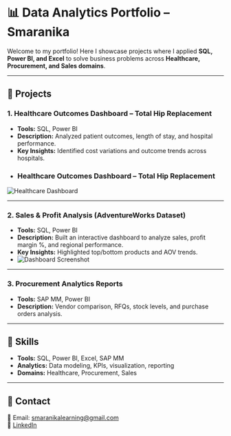 # 📊 Data Analytics Portfolio – Smaranika  

Welcome to my portfolio! Here I showcase projects where I applied **SQL, Power BI, and Excel** to solve business problems across **Healthcare, Procurement, and Sales domains**.  

---

## 🔹 Projects  

### 1. Healthcare Outcomes Dashboard – Total Hip Replacement  
- **Tools:** SQL, Power BI  
- **Description:** Analyzed patient outcomes, length of stay, and hospital performance.  
- **Key Insights:** Identified cost variations and outcome trends across hospitals.  
- ### Healthcare Outcomes Dashboard – Total Hip Replacement  
![Healthcare Dashboard](E:\Project\HealthcarePerformanceDashboard)   

---

### 2. Sales & Profit Analysis (AdventureWorks Dataset)  
- **Tools:** SQL, Power BI  
- **Description:** Built an interactive dashboard to analyze sales, profit margin %, and regional performance.  
- **Key Insights:** Highlighted top/bottom products and AOV trends.  
- ![Dashboard Screenshot](screenshot-sales.png)  

---

### 3. Procurement Analytics Reports  
- **Tools:** SAP MM, Power BI  
- **Description:** Vendor comparison, RFQs, stock levels, and purchase orders analysis.  

---

## 🔹 Skills  
- **Tools:** SQL, Power BI, Excel, SAP MM  
- **Analytics:** Data modeling, KPIs, visualization, reporting  
- **Domains:** Healthcare, Procurement, Sales  

---

## 🔹 Contact  
📧 Email: smaranikalearning@gmail.com  
🔗 [LinkedIn](https://linkedin.com/in/lcsmaranika20/)  

